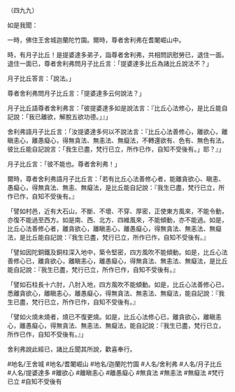 （四九九）

如是我聞：

一時，佛住王舍城迦蘭陀竹園。爾時，尊者舍利弗在耆闍崛山中。

時，有月子比丘！是提婆達多弟子，詣尊者舍利弗，共相問訊慰勞已，退住一面。退住一面已，尊者舍利弗問月子比丘言：「提婆達多比丘為諸比丘說法不？」

月子比丘答言：「說法。」

尊者舍利弗問月子比丘言：「提婆達多云何說法？」

月子比丘語尊者舍利弗言：「彼提婆達多如是說法言：『比丘心法修心，是比丘能自記說：「我已離欲，解脫五欲功德。」』」

舍利弗語月子比丘言：「汝提婆達多何以不說法言：『比丘心法善修心，離欲心，離瞋恚心，離愚癡心，得無貪法、無恚法、無癡法，不轉還欲有、色有、無色有法，彼比丘能自記說言：「我生已盡，梵行已立，所作已作，自知不受後有。」耶？』」

月子比丘言：「彼不能也。尊者舍利弗！」

爾時，尊者舍利弗語月子比丘言：「若有比丘心法善修心者，能離貪欲心、瞋恚、愚癡心，得無貪法、無恚、無癡法，是比丘能自記說：『我生已盡，梵行已立，所作已作，自知不受後有。』

「譬如村邑，近有大石山，不斷、不壞、不穿、厚密，正使東方風來，不能令動，亦復不能過至西方。如是南、西、北方、四維風來，不能傾動，亦不能過。如是，比丘心法善修心者，離貪欲心，離瞋恚心，離愚癡心，得無貪法、無恚法、無癡法，是比丘能自記說：『我生已盡，梵行已立，所作已作，自知不受後有。』

「譬如因陀銅鐵及銅柱深入地中，築令堅密，四方風吹不能傾動。如是，比丘心法善修心已，離貪欲心，離瞋恚心，離愚癡心，得無貪法、無恚法、無癡法，是比丘能自記說：『我生已盡，梵行已立，所作已作，自知不受後有。』

「譬如石柱長十六肘，八肘入地，四方風吹不能傾動。如是，比丘心法善修心已，悉離貪欲心，離瞋恚心，離愚癡心，得無貪法、無恚法、無癡法，能自記說：『我生已盡，梵行已立，所作已作，自知不受後有。』

「譬如火燒未燒者，燒已不復更燒。如是，比丘心法修心已，離貪欲心，離瞋恚心，離愚癡心，得無貪法、無恚法、無癡法，能自記說：『我生已盡，梵行已立，所作已作，自知不受後有。』」

舍利弗說此經已，諸比丘聞其所說，歡喜奉行。

#地名/王舍城
#地名/耆闍崛山
#地名/迦蘭陀竹園
#人名/舍利弗
#人名/月子比丘
#人名/提婆達多
#離欲心
#離瞋恚心
#離愚癡心
#無貪法
#無恚法
#無癡法
#梵行已立
#自知不受後有
